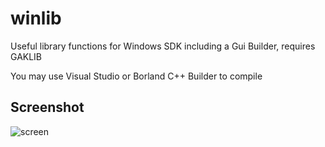# winlib

Useful library functions for Windows SDK including a Gui Builder, requires GAKLIB

You may use Visual Studio or Borland C++ Builder to compile

## Screenshot

![screen](https://github.com/user-attachments/assets/91fb7f76-d8f4-441b-bf65-0ceef56f5256)

